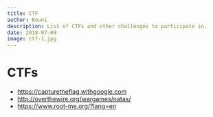 ```yaml
---
title: CTF
author: Bouni
description: List of CTFs and other challenges to participate in.
date: 2018-07-09
image: ctf-1.jpg
---
```


# CTFs

 - https://capturetheflag.withgoogle.com
 - http://overthewire.org/wargames/natas/
 - https://www.root-me.org/?lang=en
